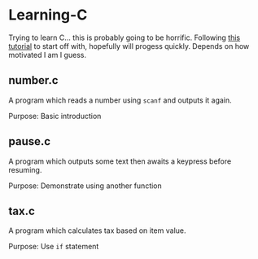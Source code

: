Learning-C
==========
Trying to learn C... this is probably going to be horrific. Following
[this tutorial](http://johnt.tripod.com/c.html) to start off with, 
hopefully will progess quickly. Depends on how motivated I am I guess.

## number.c
A program which reads a number using `scanf` and outputs it again.

Purpose: Basic introduction

## pause.c
A program which outputs some text then awaits a keypress before
resuming.

Purpose: Demonstrate using another function

## tax.c
A program which calculates tax based on item value.

Purpose: Use `if` statement
